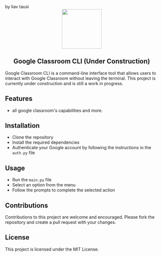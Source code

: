 <div align="left">by liav tausi</div>
<div align="center">
    <img src="https://www.linkpicture.com/q/class-room-cli.png" width="130">
    <h2 align="center">Google Classroom CLI (Under Construction) </h2>
</div>

Google Classroom CLI is a command-line interface tool that allows users to interact with Google Classroom without leaving the terminal. This project is currently under construction and is still a work in progress.

## Features
- all google classroom's capabilities and more.

## Installation
- Clone the repository
- Install the required dependencies
- Authenticate your Google account by following the instructions in the `auth.py` file

## Usage
- Run the `main.py` file
- Select an option from the menu
- Follow the prompts to complete the selected action

## Contributions
Contributions to this project are welcome and encouraged. Please fork the repository and create a pull request with your changes.

## License
This project is licensed under the MIT License.
